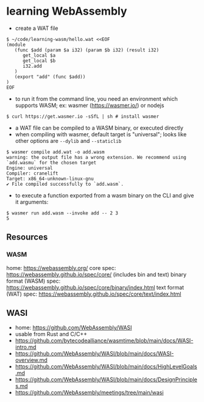 # learning WebAssembly

- create a WAT file
```
$ ~/code/learning-wasm/hello.wat <<EOF
(module
   (func $add (param $a i32) (param $b i32) (result i32) 
      get_local $a 
      get_local $b 
      i32.add
   )
   (export "add" (func $add))
)
EOF
```
- to run it from the command line, you need an environment which supports WASM; ex: wasmer (https://wasmer.io/) or nodejs
```
$ curl https://get.wasmer.io -sSfL | sh # install wasmer 
```
- a WAT file can be compiled to a WASM binary, or executed directly
- when compiling with wasmer, default target is "universal"; looks like other options are `--dylib` and `--staticlib`
```
$ wasmer compile add.wat -o add.wasm
warning: the output file has a wrong extension. We recommend using `add.wasmu` for the chosen target
Engine: universal
Compiler: cranelift
Target: x86_64-unknown-linux-gnu
✔ File compiled successfully to `add.wasm`.
```
- to execute a function exported from a wasm binary on the CLI and give it arguments:
```
$ wasmer run add.wasm --invoke add -- 2 3
5
```

## Resources
### WASM
home: https://webassembly.org/
core spec: https://webassembly.github.io/spec/core/ (includes bin and text)
binary format (WASM) spec: https://webassembly.github.io/spec/core/binary/index.html
text format (WAT) spec: https://webassembly.github.io/spec/core/text/index.html

## WASI
- home: https://github.com/WebAssembly/WASI
- usable from Rust and C/C++
- https://github.com/bytecodealliance/wasmtime/blob/main/docs/WASI-intro.md
- https://github.com/WebAssembly/WASI/blob/main/docs/WASI-overview.md
- https://github.com/WebAssembly/WASI/blob/main/docs/HighLevelGoals.md
- https://github.com/WebAssembly/WASI/blob/main/docs/DesignPrinciples.md
- https://github.com/WebAssembly/meetings/tree/main/wasi

